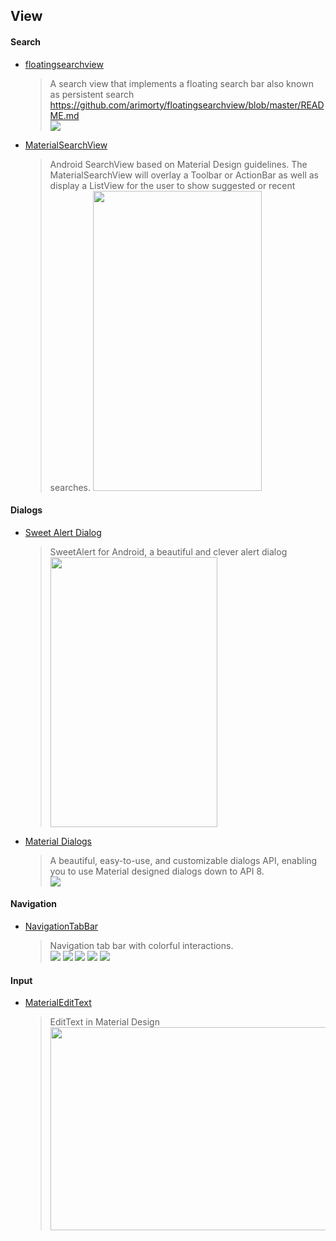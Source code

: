 ## View

#### Search

* [floatingsearchview](https://github.com/arimorty/floatingsearchview)   
  > A search view that implements a floating search bar also known as persistent search https://github.com/arimorty/floatingsearchview/blob/master/README.md  
  > ![](https://github.com/arimorty/floatingsearchview/raw/master/images/inaction.gif)

* [MaterialSearchView](https://github.com/Mauker1/MaterialSearchView)   
  > Android SearchView based on Material Design guidelines. The MaterialSearchView will overlay a Toolbar or ActionBar as well as display a ListView for the user to show suggested or recent searches.
  > <img src="http://i.stack.imgur.com/C5LA4.gif" width='270' height='480' />


#### Dialogs

* [Sweet Alert Dialog](https://github.com/pedant/sweet-alert-dialog)

  > SweetAlert for Android, a beautiful and clever alert dialog  
  > <img src="https://github.com/pedant/sweet-alert-dialog/raw/master/change_type.gif" width="267" height="432" />

* [Material Dialogs](https://github.com/afollestad/material-dialogs)

  > A beautiful, easy-to-use, and customizable dialogs API, enabling you to use Material designed dialogs down to API 8.  
  > ![](https://raw.githubusercontent.com/afollestad/material-dialogs/master/art/mddemoshowcase.png)

#### Navigation

* [NavigationTabBar](https://github.com/DevLight-Mobile-Agency/NavigationTabBar)

  > Navigation tab bar with colorful interactions.    
  > ![](https://lh6.googleusercontent.com/-Bf7uxUiRvfk/VvpVlkZzsVI/AAAAAAAACPA/Ysg9uuBpaL8UhsXpYPlyNJK6IJssdkMvg/w325-h552-no/hntb.gif)  ![](https://lh4.googleusercontent.com/-hxXHKG4zMOU/VwLWxDdhxQI/AAAAAAAACQg/gErfodzZlpINFmlWllvuFs6dlRnp_rG9w/w322-h551-no/tbntb.gif)  ![](https://lh5.googleusercontent.com/-3RKqh-MquqA/VwLWxHKv2jI/AAAAAAAACQg/WjmW9OravjIAzinLVFXEditNN4DFfRt6A/w322-h552-no/ttbntb.gif)  ![](https://lh4.googleusercontent.com/-k4Ac7-c2m8E/VvpVlk3ZmLI/AAAAAAAACPA/21ISoAYGZzUlvGPmIauXwfYZOKdCYIRGg/w323-h552-no/vntb.gif)  ![](https://lh5.googleusercontent.com/-hmELfZQvexU/VvpVlooaPvI/AAAAAAAACPA/5HA5ic7dASwBUYqpqcfxAmfLzPPDXejqQ/w322-h552-no/ntbs.gif)

#### Input

* [MaterialEditText](https://github.com/rengwuxian/MaterialEditText)    

  > EditText in Material Design  
  > <img src="https://github.com/rengwuxian/MaterialEditText/raw/master/images/material_edittext.png" width="520" height="325" />
